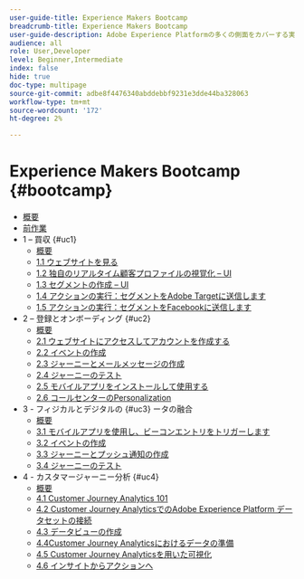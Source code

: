 ```yaml
---
user-guide-title: Experience Makers Bootcamp
breadcrumb-title: Experience Makers Bootcamp
user-guide-description: Adobe Experience Platformの多くの側面をカバーする実践チュートリアル。
audience: all
role: User,Developer
level: Beginner,Intermediate
index: false
hide: true
doc-type: multipage
source-git-commit: adbe8f4476340abddebbf9231e3dde44ba328063
workflow-type: tm+mt
source-wordcount: '172'
ht-degree: 2%

---
```



# Experience Makers Bootcamp {#bootcamp}

+ [概要](/help/bootcamp/overview.md)
+ [前作業](/help/bootcamp/prework.md)
+ 1 – 買収 {#uc1}
   + [概要](/help/bootcamp/uc/uc1/uc1.md)
   + [1.1 ウェブサイトを見る](/help/bootcamp/uc/uc1/ex1.md)
   + [1.2 独自のリアルタイム顧客プロファイルの視覚化 – UI](/help/bootcamp/uc/uc1/ex2.md)
   + [1.3 セグメントの作成 – UI](/help/bootcamp/uc/uc1/ex3.md)
   + [1.4 アクションの実行：セグメントをAdobe Targetに送信します](/help/bootcamp/uc/uc1/ex4.md)
   + [1.5 アクションの実行：セグメントをFacebookに送信します](/help/bootcamp/uc/uc1/ex5.md)
+ 2 – 登録とオンボーディング {#uc2}
   + [概要](/help/bootcamp/uc/uc2/uc2.md)
   + [2.1 ウェブサイトにアクセスしてアカウントを作成する](/help/bootcamp/uc/uc2/ex1.md)
   + [2.2 イベントの作成](/help/bootcamp/uc/uc2/ex2.md)
   + [2.3 ジャーニーとメールメッセージの作成](/help/bootcamp/uc/uc2/ex3.md)
   + [2.4 ジャーニーのテスト ](/help/bootcamp/uc/uc2/ex4.md)
   + [2.5 モバイルアプリをインストールして使用する ](/help/bootcamp/uc/uc2/ex5.md)
   + [2.6 コールセンターのPersonalization](/help/bootcamp/uc/uc2/ex6.md)
+ 3 - フィジカルとデジタルの {#uc3} ータの融合
   + [概要](/help/bootcamp/uc/uc3/uc3.md)
   + [3.1 モバイルアプリを使用し、ビーコンエントリをトリガーします](/help/bootcamp/uc/uc3/ex1.md)
   + [3.2 イベントの作成](/help/bootcamp/uc/uc3/ex2.md)
   + [3.3 ジャーニーとプッシュ通知の作成](/help/bootcamp/uc/uc3/ex3.md)
   + [3.4 ジャーニーのテスト](/help/bootcamp/uc/uc3/ex4.md)
+ 4 - カスタマージャーニー分析 {#uc4}
   + [概要](/help/bootcamp/uc/uc4/uc4.md)
   + [4.1 Customer Journey Analytics 101](/help/bootcamp/uc/uc4/ex1.md)
   + [4.2 Customer Journey AnalyticsでのAdobe Experience Platform データセットの接続](/help/bootcamp/uc/uc4/ex2.md)
   + [4.3 データビューの作成](/help/bootcamp/uc/uc4/ex3.md)
   + [4.4Customer Journey Analyticsにおけるデータの準備](/help/bootcamp/uc/uc4/ex4.md)
   + [4.5 Customer Journey Analyticsを用いた可視化](/help/bootcamp/uc/uc4/ex5.md)
   + [4.6 インサイトからアクションへ](/help/bootcamp/uc/uc4/ex6.md)